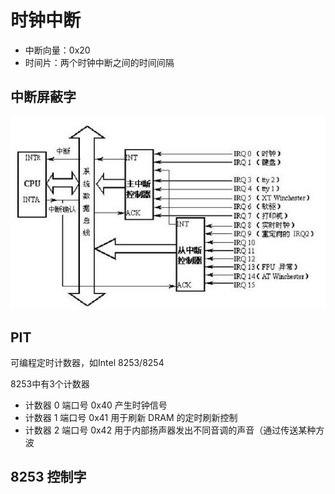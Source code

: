 # 时钟中断

- 中断向量：0x20
- 时间片：两个时钟中断之间的时间间隔

## 中断屏蔽字
![8259A级联](images\0_131529571684c7.jpg)

## PIT
可编程定时计数器，如Intel 8253/8254

8253中有3个计数器
* 计数器 0 端口号 0x40 产生时钟信号
* 计数器 1 端口号 0x41 用于刷新 DRAM 的定时刷新控制
* 计数器 2 端口号 0x42 用于内部扬声器发出不同音调的声音（通过传送某种方波

## 8253 控制字

